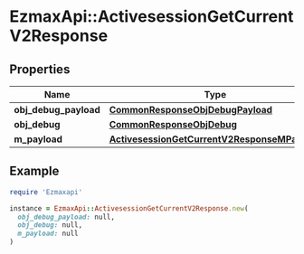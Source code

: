 # EzmaxApi::ActivesessionGetCurrentV2Response

## Properties

| Name | Type | Description | Notes |
| ---- | ---- | ----------- | ----- |
| **obj_debug_payload** | [**CommonResponseObjDebugPayload**](CommonResponseObjDebugPayload.md) |  |  |
| **obj_debug** | [**CommonResponseObjDebug**](CommonResponseObjDebug.md) |  | [optional] |
| **m_payload** | [**ActivesessionGetCurrentV2ResponseMPayload**](ActivesessionGetCurrentV2ResponseMPayload.md) |  |  |

## Example

```ruby
require 'Ezmaxapi'

instance = EzmaxApi::ActivesessionGetCurrentV2Response.new(
  obj_debug_payload: null,
  obj_debug: null,
  m_payload: null
)
```

